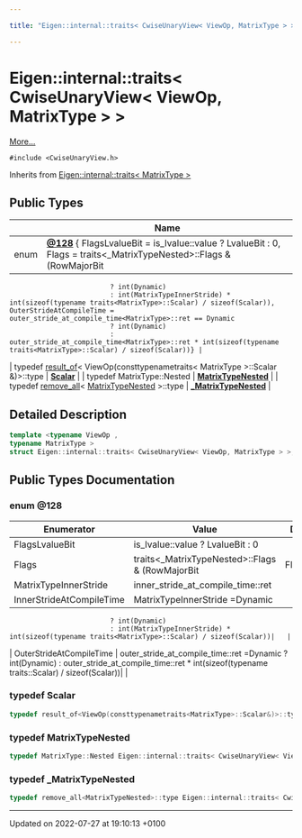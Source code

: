 ```yaml
---

title: "Eigen::internal::traits< CwiseUnaryView< ViewOp, MatrixType > >"

---
```


# Eigen::internal::traits< CwiseUnaryView< ViewOp, MatrixType > >



 [More...](#detailed-description)


`#include <CwiseUnaryView.h>`

Inherits from [Eigen::internal::traits< MatrixType >](http://example.org/classes/structeigen_1_1internal_1_1traits/)

## Public Types

|                | Name           |
| -------------- | -------------- |
| enum| **[@128](http://example.org/classes/structeigen_1_1internal_1_1traits_3_01cwiseunaryview_3_01viewop_00_01matrixtype_01_4_01_4/#enum-@128)** { FlagsLvalueBit = is_lvalue<MatrixType>::value ? LvalueBit : 0, Flags = traits<_MatrixTypeNested>::Flags & (RowMajorBit | FlagsLvalueBit | DirectAccessBit), MatrixTypeInnerStride =  inner_stride_at_compile_time<MatrixType>::ret, InnerStrideAtCompileTime = MatrixTypeInnerStride == Dynamic
                             ? int(Dynamic)
                             : int(MatrixTypeInnerStride) * int(sizeof(typename traits<MatrixType>::Scalar) / sizeof(Scalar)), OuterStrideAtCompileTime = outer_stride_at_compile_time<MatrixType>::ret == Dynamic
                             ? int(Dynamic)
                             : outer_stride_at_compile_time<MatrixType>::ret * int(sizeof(typename traits<MatrixType>::Scalar) / sizeof(Scalar))} |
| typedef <a href="http://example.org/classes/structeigen_1_1internal_1_1result__of/">result_of</a>< ViewOp(consttypenametraits< MatrixType >::Scalar &)>::type | **[Scalar](http://example.org/classes/structeigen_1_1internal_1_1traits_3_01cwiseunaryview_3_01viewop_00_01matrixtype_01_4_01_4/#typedef-scalar)**  |
| typedef MatrixType::Nested | **[MatrixTypeNested](http://example.org/classes/structeigen_1_1internal_1_1traits_3_01cwiseunaryview_3_01viewop_00_01matrixtype_01_4_01_4/#typedef-matrixtypenested)**  |
| typedef <a href="http://example.org/classes/structeigen_1_1internal_1_1remove__all/">remove_all</a>< <a href="http://example.org/classes/structeigen_1_1internal_1_1traits_3_01cwiseunaryview_3_01viewop_00_01matrixtype_01_4_01_4/#typedef-matrixtypenested">MatrixTypeNested</a> >::type | **[_MatrixTypeNested](http://example.org/classes/structeigen_1_1internal_1_1traits_3_01cwiseunaryview_3_01viewop_00_01matrixtype_01_4_01_4/#typedef--matrixtypenested)**  |

## Detailed Description

```cpp
template <typename ViewOp ,
typename MatrixType >
struct Eigen::internal::traits< CwiseUnaryView< ViewOp, MatrixType > >;
```

## Public Types Documentation

### enum @128

| Enumerator | Value | Description |
| ---------- | ----- | ----------- |
| FlagsLvalueBit | is_lvalue<MatrixType>::value ? LvalueBit : 0|   |
| Flags | traits<_MatrixTypeNested>::Flags & (RowMajorBit | FlagsLvalueBit | DirectAccessBit)|   |
| MatrixTypeInnerStride |  inner_stride_at_compile_time<MatrixType>::ret|   |
| InnerStrideAtCompileTime | MatrixTypeInnerStride =Dynamic
                             ? int(Dynamic)
                             : int(MatrixTypeInnerStride) * int(sizeof(typename traits<MatrixType>::Scalar) / sizeof(Scalar))|   |
| OuterStrideAtCompileTime | outer_stride_at_compile_time<MatrixType>::ret =Dynamic
                             ? int(Dynamic)
                             : outer_stride_at_compile_time<MatrixType>::ret * int(sizeof(typename traits<MatrixType>::Scalar) / sizeof(Scalar))|   |




### typedef Scalar

```cpp
typedef result_of<ViewOp(consttypenametraits<MatrixType>::Scalar&)>::type Eigen::internal::traits< CwiseUnaryView< ViewOp, MatrixType > >::Scalar;
```


### typedef MatrixTypeNested

```cpp
typedef MatrixType::Nested Eigen::internal::traits< CwiseUnaryView< ViewOp, MatrixType > >::MatrixTypeNested;
```


### typedef _MatrixTypeNested

```cpp
typedef remove_all<MatrixTypeNested>::type Eigen::internal::traits< CwiseUnaryView< ViewOp, MatrixType > >::_MatrixTypeNested;
```


-------------------------------

Updated on 2022-07-27 at 19:10:13 +0100